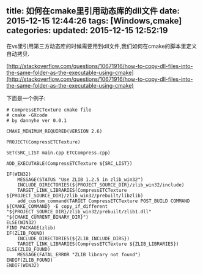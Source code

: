 title: 如何在cmake里引用动态库的dll文件
date: 2015-12-15 12:44:26
tags: [Windows,cmake]
categories: 
updated: 2015-12-15 12:52:19
---

在vs里引用第三方动态库的时候需要用到dll文件,我们如何在cmake的脚本里定义自动拷贝.

[http://stackoverflow.com/questions/10671916/how-to-copy-dll-files-into-the-same-folder-as-the-executable-using-cmake](http://stackoverflow.com/questions/10671916/how-to-copy-dll-files-into-the-same-folder-as-the-executable-using-cmake)

下面是一个例子:
<!-- more -->
~~~
# CompressETCTexture cmake file
# cmake -GXcode
# by dannyhe ver 0.0.1

CMAKE_MINIMUM_REQUIRED(VERSION 2.6)

PROJECT(CompressETCTexture)

SET(SRC_LIST main.cpp ETCCompress.cpp)

ADD_EXECUTABLE(CompressETCTexture ${SRC_LIST})

IF(WIN32)  
    MESSAGE(STATUS "Use ZLIB 1.2.5 in zlib_win32")
    INCLUDE_DIRECTORIES(${PROJECT_SOURCE_DIR}/zlib_win32/include)
	TARGET_LINK_LIBRARIES(CompressETCTexture ${PROJECT_SOURCE_DIR}/zlib_win32/prebuilt/libzlib) 
	add_custom_command(TARGET CompressETCTexture POST_BUILD COMMAND ${CMAKE_COMMAND} -E copy_if_different "${PROJECT_SOURCE_DIR}/zlib_win32/prebuilt/zlib1.dll" "${CMAKE_CURRENT_BINARY_DIR}")
ELSE(WIN32) 
FIND_PACKAGE(zlib)
IF(ZLIB_FOUND)  
	INCLUDE_DIRECTORIES(${ZLIB_INCLUDE_DIRS})
	TARGET_LINK_LIBRARIES(CompressETCTexture ${ZLIB_LIBRARIES}) 
ELSE(ZLIB_FOUND)  
	MESSAGE(FATAL_ERROR "ZLIB library not found")  
ENDIF(ZLIB_FOUND)  	
ENDIF(WIN32)
~~~